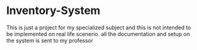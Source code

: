 # Inventory-System
This is just a project for my specialized subject and this is not intended to be implemented on real life scenerio.
all the documentation and setup on the system is  sent to my professor
